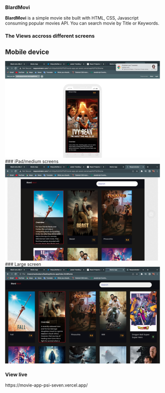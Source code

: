 ### BlardMovi
<p><b>BlardMovi</b> is a simple movie site built with HTML, CSS, Javascript consuming popular movies API. You can search movie by Title or Keywords.</p>


### The Views accross different screens <br>
## Mobile device
<img src="./images/blardMovi-sm.png" alt="sm-screen" width="" height="">
<br>
### iPad/medium screens
<img src="./images/blardMovi-md.png" alt="md-screen" width="" height="">
<br>
### Large screen
<img src="./images/blardMovi-lg.png" alt="lg-screen" width="" height="">

### View live
<p>https://movie-app-psi-seven.vercel.app/</p>
